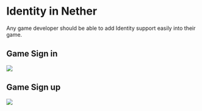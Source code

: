 # Identity in Nether #

Any game developer should be able to add Identity support easily into their game.


## Game Sign in ##
![](/images/app-signin.png)

## Game Sign up ##
![](/images/app-signup.png)

